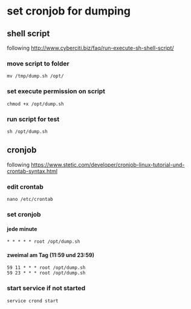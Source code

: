 # set cronjob for dumping

## shell script

following http://www.cyberciti.biz/faq/run-execute-sh-shell-script/

### move script to folder
```
mv /tmp/dump.sh /opt/
```

### set execute permission on script
```
chmod +x /opt/dump.sh
```

### run script for test
```
sh /opt/dump.sh
```

## cronjob

following https://www.stetic.com/developer/cronjob-linux-tutorial-und-crontab-syntax.html

### edit crontab

```
nano /etc/crontab
```

### set cronjob

#### jede minute
```
* * * * * root /opt/dump.sh
```
#### zweimal am Tag (11:59 und 23:59)
```
59 11 * * * root /opt/dump.sh
59 23 * * * root /opt/dump.sh
```

### start service if not started
```
service crond start
```
